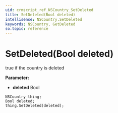 ```yaml
---
uid: crmscript_ref_NSCountry_SetDeleted
title: SetDeleted(Bool deleted)
intellisense: NSCountry.SetDeleted
keywords: NSCountry, GetDeleted
so.topic: reference
---
```


# SetDeleted(Bool deleted)

true if the country is deleted

**Parameter:** 
* **deleted** Bool

```crmscript
NSCountry thing;
Bool deleted;
thing.SetDeleted(deleted);
```

